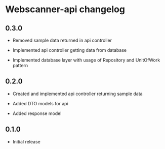 # Webscanner-api changelog


## 0.3.0

- Removed sample data returned in api controller

- Implemented api controller getting data from database

- Implemented database layer with usage of Repository and UnitOfWork pattern


## 0.2.0

- Created and implemented api controller returning sample data

- Added DTO models for api

- Added response model



## 0.1.0

- Initial release
